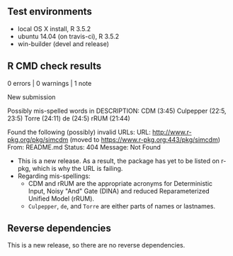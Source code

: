## Test environments
* local OS X install, R 3.5.2
* ubuntu 14.04 (on travis-ci), R 3.5.2
* win-builder (devel and release)

## R CMD check results

0 errors | 0 warnings | 1 note

New submission

Possibly mis-spelled words in DESCRIPTION:
  CDM (3:45)
  Culpepper (22:5, 23:5)
  Torre (24:11)
  de (24:5)
  rRUM (21:44)

Found the following (possibly) invalid URLs:
  URL: http://www.r-pkg.org/pkg/simcdm (moved to https://www.r-pkg.org:443/pkg/simcdm)
    From: README.md
    Status: 404
    Message: Not Found
    
- This is a new release. As a result, the package has yet to be listed on 
  r-pkg, which is why the URL is failing.
- Regarding mis-spellings:
  - CDM and rRUM are the appropriate acronyms for 
    Deterministic Input, Noisy "And" Gate (DINA) and
    reduced Reparameterized Unified Model (rRUM).
  - `Culpepper`, `de`, and `Torre` are either parts of names or lastnames.

## Reverse dependencies

This is a new release, so there are no reverse dependencies.
